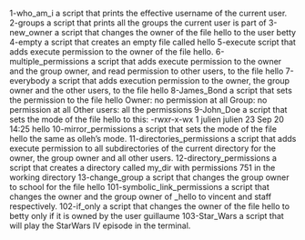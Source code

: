 1-who_am_i a script that prints the effective username of the current user.
2-groups a script that prints all the groups the current user is part of
3-new_owner a script that changes the owner of the file hello to the user betty
4-empty a script that creates an empty file called hello
5-execute script that adds execute permission to the owner of the file hello.
6-multiple_permissions a script that adds execute permission to the owner and the group owner, and read permission to other users, to the file hello
7-everybody a script that adds execution permission to the owner, the group owner and the other users, to the file hello
8-James_Bond a script that sets the permission to the file hello Owner: no permission at all
Group: no permission at all
Other users: all the permissions
9-John_Doe  a script that sets the mode of the file hello to this:
-rwxr-x-wx 1 julien julien 23 Sep 20 14:25 hello
10-mirror_permissions  a script that sets the mode of the file hello the same as olleh’s mode.
11-directories_permissions a script that adds execute permission to all subdirectories of the current directory for the owner, the group owner and all other users.
12-directory_permissions a script that creates a directory called my_dir with permissions 751 in the working directory
13-change_group a script that changes the group owner to school for the file hello
101-symbolic_link_permissions a script that changes the owner and the group owner of _hello to vincent and staff respectively.
102-if_only  a script that changes the owner of the file hello to betty only if it is owned by the user guillaume
103-Star_Wars a script that will play the StarWars IV episode in the terminal.
